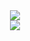 <div align="center">
    <img  src="https://streak-stats.demolab.com?user=gallifreyCar&theme=dark&date_format=M%20j%5B%2C%20Y%5D" />
</div>



<div align="center">
  <img  src="https://github-profile-trophy.vercel.app/?username=gallifreyCar&theme=gruvbox&row=1&column=7&no-frame=true&no-bg=true" />
</div>
